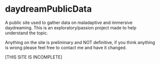 # daydreamPublicData
A public site used to gather data on maladaptive and immersive daydreaming. This is an exploratory/passion project made to help understand the topic.

Anything on the site is preliminary and NOT definitive, if you think anything is wrong please feel free to contact me and have it changed.

[THIS SITE IS INCOMPLETE]
